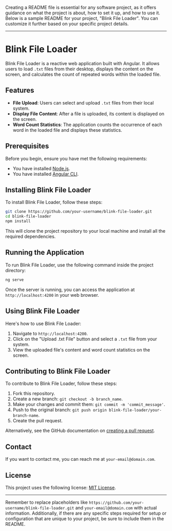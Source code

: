 Creating a README file is essential for any software project, as it offers guidance on what the project is about, how to set it up, and how to use it. Below is a sample README for your project, "Blink File Loader". You can customize it further based on your specific project details.

---

# Blink File Loader

Blink File Loader is a reactive web application built with Angular. It allows users to load `.txt` files from their desktop, displays the content on the screen, and calculates the count of repeated words within the loaded file.

## Features

- **File Upload**: Users can select and upload `.txt` files from their local system.
- **Display File Content**: After a file is uploaded, its content is displayed on the screen.
- **Word Count Statistics**: The application counts the occurrence of each word in the loaded file and displays these statistics.

## Prerequisites

Before you begin, ensure you have met the following requirements:
- You have installed [Node.js](https://nodejs.org/).
- You have installed [Angular CLI](https://angular.io/cli).

## Installing Blink File Loader

To install Blink File Loader, follow these steps:

```bash
git clone https://github.com/your-username/blink-file-loader.git
cd blink-file-loader
npm install
```

This will clone the project repository to your local machine and install all the required dependencies.

## Running the Application

To run Blink File Loader, use the following command inside the project directory:

```bash
ng serve
```

Once the server is running, you can access the application at `http://localhost:4200` in your web browser.

## Using Blink File Loader

Here's how to use Blink File Loader:
1. Navigate to `http://localhost:4200`.
2. Click on the "Upload .txt File" button and select a `.txt` file from your system.
3. View the uploaded file's content and word count statistics on the screen.

## Contributing to Blink File Loader

To contribute to Blink File Loader, follow these steps:
1. Fork this repository.
2. Create a new branch: `git checkout -b branch_name`.
3. Make your changes and commit them: `git commit -m 'commit_message'`.
4. Push to the original branch: `git push origin blink-file-loader/your-branch-name`.
5. Create the pull request.

Alternatively, see the GitHub documentation on [creating a pull request](https://docs.github.com/en/github/collaborating-with-issues-and-pull-requests/creating-a-pull-request).

## Contact

If you want to contact me, you can reach me at `your-email@domain.com`.

## License

This project uses the following license: [MIT License](https://opensource.org/licenses/MIT).

---

Remember to replace placeholders like `https://github.com/your-username/blink-file-loader.git` and `your-email@domain.com` with actual information. Additionally, if there are any specific steps required for setup or configuration that are unique to your project, be sure to include them in the README.
